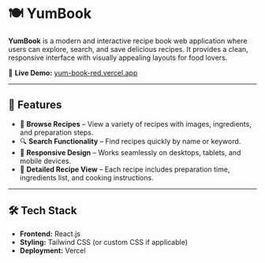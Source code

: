 # 🍽️ YumBook

**YumBook** is a modern and interactive recipe book web application where users can explore, search, and save delicious recipes. It provides a clean, responsive interface with visually appealing layouts for food lovers.

🔗 **Live Demo:** [yum-book-red.vercel.app](https://yum-book-red.vercel.app)

---

## 📌 Features

- 🍔 **Browse Recipes** – View a variety of recipes with images, ingredients, and preparation steps.
- 🔍 **Search Functionality** – Find recipes quickly by name or keyword.
- 📱 **Responsive Design** – Works seamlessly on desktops, tablets, and mobile devices.
- 📖 **Detailed Recipe View** – Each recipe includes preparation time, ingredients list, and cooking instructions.

---

## 🛠️ Tech Stack

- **Frontend:** React.js 
- **Styling:** Tailwind CSS (or custom CSS if applicable)  
- **Deployment:** Vercel  


